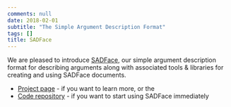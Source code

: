 ```yaml
---
comments: null
date: 2018-02-01
subtitle: "The Simple Argument Description Format"
tags: []
title: SADFace
---
```

We are pleased to introduce [SADFace](/page/project/sadface), our simple argument description format for describing arguments along with associated tools & libraries for creating and using SADFace documents. 

* [Project page](/page/project/sadface/) - if you want to learn more, or the
* [Code repository](https://github.com/ARG-ENU/SADFace) - if you want to start using SADFace immediately
